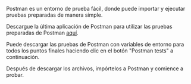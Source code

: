Postman es un entorno de prueba fácil, donde puede importar y ejecutar pruebas preparadas de manera simple.

Descargue la última aplicación de Postman para utilizar las pruebas preparadas de Postman [aquí](https://www.postman.com/downloads/).

Puede descargar las pruebas de Postman con variables de entorno para todos los puntos finales haciendo clic en el botón "Postman tests" a continuación.

Después de descargar los archivos, impórtelos a Postman y comience a probar.
